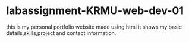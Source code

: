 # labassignment-KRMU-web-dev-01
this is my personal portfolio website made using html 
it shows my basic details,skills,project and contact information.
